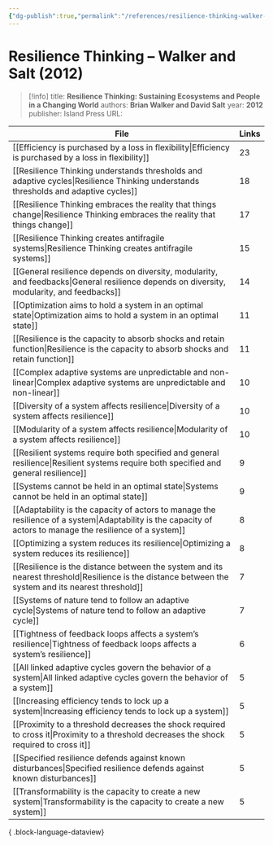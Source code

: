 ```yaml
---
{"dg-publish":true,"permalink":"/references/resilience-thinking-walker-and-salt-2012/"}
---
```



# Resilience Thinking – Walker and Salt (2012)

> [!info]
> title: **Resilience Thinking: Sustaining Ecosystems and People in a Changing World**
> authors: **Brian Walker and David Salt**
> year: **2012**
> publisher: Island Press
> URL: 


| File                                                                                                                                                            | Links |
| --------------------------------------------------------------------------------------------------------------------------------------------------------------- | ----- |
| [[Efficiency is purchased by a loss in flexibility\|Efficiency is purchased by a loss in flexibility]]                                                       | 23    |
| [[Resilience Thinking understands thresholds and adaptive cycles\|Resilience Thinking understands thresholds and adaptive cycles]]                           | 18    |
| [[Resilience Thinking embraces the reality that things change\|Resilience Thinking embraces the reality that things change]]                                 | 17    |
| [[Resilience Thinking creates antifragile systems\|Resilience Thinking creates antifragile systems]]                                                         | 15    |
| [[General resilience depends on diversity, modularity, and feedbacks\|General resilience depends on diversity, modularity, and feedbacks]]                   | 14    |
| [[Optimization aims to hold a system in an optimal state\|Optimization aims to hold a system in an optimal state]]                                           | 11    |
| [[Resilience is the capacity to absorb shocks and retain function\|Resilience is the capacity to absorb shocks and retain function]]                         | 11    |
| [[Complex adaptive systems are unpredictable and non-linear\|Complex adaptive systems are unpredictable and non-linear]]                                     | 10    |
| [[Diversity of a system affects resilience\|Diversity of a system affects resilience]]                                                                       | 10    |
| [[Modularity of a system affects resilience\|Modularity of a system affects resilience]]                                                                     | 10    |
| [[Resilient systems require both specified and general resilience\|Resilient systems require both specified and general resilience]]                         | 9     |
| [[Systems cannot be held in an optimal state\|Systems cannot be held in an optimal state]]                                                                   | 9     |
| [[Adaptability is the capacity of actors to manage the resilience of a system\|Adaptability is the capacity of actors to manage the resilience of a system]] | 8     |
| [[Optimizing a system reduces its resilience\|Optimizing a system reduces its resilience]]                                                                   | 8     |
| [[Resilience is the distance between the system and its nearest threshold\|Resilience is the distance between the system and its nearest threshold]]         | 7     |
| [[Systems of nature tend to follow an adaptive cycle\|Systems of nature tend to follow an adaptive cycle]]                                                   | 7     |
| [[Tightness of feedback loops affects a system’s resilience\|Tightness of feedback loops affects a system’s resilience]]                                     | 6     |
| [[All linked adaptive cycles govern the behavior of a system\|All linked adaptive cycles govern the behavior of a system]]                                   | 5     |
| [[Increasing efficiency tends to lock up a system\|Increasing efficiency tends to lock up a system]]                                                         | 5     |
| [[Proximity to a threshold decreases the shock required to cross it\|Proximity to a threshold decreases the shock required to cross it]]                     | 5     |
| [[Specified resilience defends against known disturbances\|Specified resilience defends against known disturbances]]                                         | 5     |
| [[Transformability is the capacity to create a new system\|Transformability is the capacity to create a new system]]                                         | 5     |

{ .block-language-dataview}

